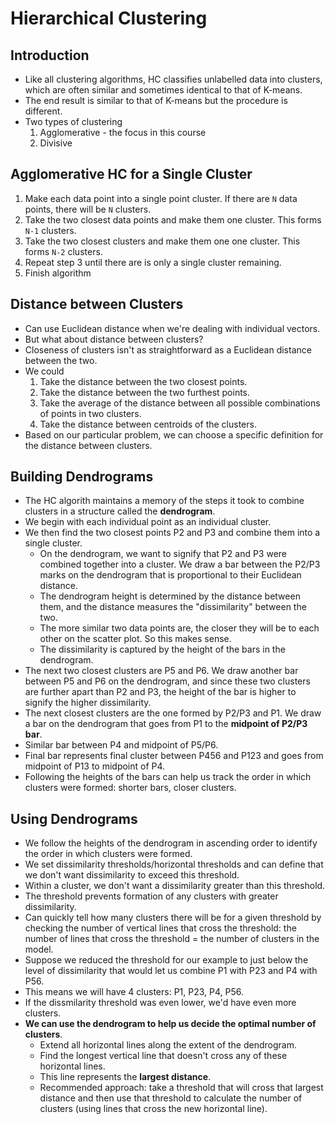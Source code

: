 # Hierarchical Clustering

## Introduction
- Like all clustering algorithms, HC classifies unlabelled data into clusters, which are often similar and sometimes identical to that of K-means.
- The end result is similar to that of K-means but the procedure is different.
- Two types of clustering
	1. Agglomerative - the focus in this course
	2. Divisive

## Agglomerative HC for a Single Cluster
1. Make each data point into a single point cluster. If there are `N` data points, there will be `N` clusters.
2. Take the two closest data points and make them one cluster. This forms `N-1` clusters.
3. Take the two closest clusters and make them one one cluster. This forms `N-2` clusters.
4. Repeat step 3 until there are is only a single cluster remaining.
5. Finish algorithm

## Distance between Clusters
- Can use Euclidean distance when we're dealing with individual vectors.
- But what about distance between clusters?
- Closeness of clusters isn't as straightforward as a Euclidean distance between the two.
- We could
	1. Take the distance between the two closest points.
	2. Take the distance between the two furthest points.
	3. Take the average of the distance between all possible combinations of points in two clusters.
	4. Take the distance between centroids of the clusters.
- Based on our particular problem, we can choose a specific definition for the distance between clusters.

## Building Dendrograms
- The HC algorith maintains a memory of the steps it took to combine clusters in a structure called the **dendrogram**.
- We begin with each individual point as an individual cluster. 
- We then find the two closest points P2 and P3 and combine them into a single cluster.
	- On the dendrogram, we want to signify that P2 and P3 were combined together into a cluster. We draw a bar between the P2/P3 marks on the dendrogram that is proportional to their Euclidean distance.
	- The dendrogram height is determined by the distance between them, and the distance measures the "dissimilarity" between the two. 
	- The more similar two data points are, the closer they will be to each other on the scatter plot. So this makes sense.
	- The dissimilarity is captured by the height of the bars in the dendrogram. 
- The next two closest clusters are P5 and P6. We draw another bar between P5 and P6 on the dendrogram, and since these two clusters are further apart than P2 and P3, the height of the bar is higher to signify the higher dissimilarity.
- The next closest clusters are the one formed by P2/P3 and P1. We draw a bar on the dendrogram that goes from P1 to the **midpoint of P2/P3 bar**. 
- Similar bar between P4 and midpoint of P5/P6.
- Final bar represents final cluster between P456 and P123 and goes from midpoint of P13 to midpoint of P4.
- Following the heights of the bars can help us track the order in which clusters were formed: shorter bars, closer clusters.

## Using Dendrograms
- We follow the heights of the dendrogram in ascending order to identify the order in which clusters were formed.
- We set dissimilarity thresholds/horizontal thresholds and can define that we don't want dissimilarity to exceed this threshold.
- Within a cluster, we don't want a dissimilarity greater than this threshold.
- The threshold prevents formation of any clusters with greater dissimilarity.
- Can quickly tell how many clusters there will be for a given threshold by checking the number of vertical lines that cross the threshold: the number of lines that cross the threshold = the number of clusters in the model.
- Suppose we reduced the threshold for our example to just below the level of dissimilarity that would let us combine P1 with P23 and P4 with P56.
- This means we will have 4 clusters: P1, P23, P4, P56.
- If the dissmilarity threshold was even lower, we'd have even more clusters.
- **We can use the dendrogram to help us decide the optimal number of clusters**.
	- Extend all horizontal lines along the extent of the dendrogram.
	- Find the longest vertical line that doesn't cross any of these horizontal lines.
	- This line represents the **largest distance**.
	- Recommended approach: take a threshold that will cross that largest distance and then use that threshold to calculate the number of clusters (using lines that cross the new horizontal line).


